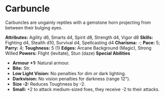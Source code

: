 # Carbuncle

Carbuncles are ungainly reptiles with a gemstone horn projecting from
between their bulging eyes.

**Attributes:** Agility d6, Smarts d4, Spirit d8, Strength d4, Vigor d8
**Skills:** Fighting d4, Stealth d10, Survival d4, Spellcasting d4
**Charisma:** -; **Pace:** 5; **Parry:** 4; **Toughness:** 5 (1)
**Edges:** Arcane Background (Magic), Strong Willed
**Powers:** Flight (levitate), Stun (daze)
**Special Abilities**

- **Armour +1:** Natural armour.
- **Bite:** Str.
- **Low Light Vision:** No penalties for dim or dark lighting.
- **Darkvision:** No vision penalties for darkness (range 12").
- **Size -2:** Reduces Toughness by -2.
- **Small:** +2 to attack medium-sized foes, they receive -2 to their
attacks.

